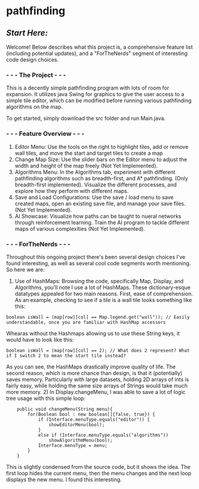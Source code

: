 # pathfinding
## _Start Here:_

Welcome! Below describes what this project is, a comprehensive feature list (including potential updates), and a "ForTheNerds" segment of interesting code design choices. 


### - - - The Project - - -
This is a decently simple pathfinding program with lots of room for expansion. It utilizes java Swing for graphics to give the user access to a simple tile editor, which can be modified before running various pathfinding algorithms on the map. 

To get started, simply download the src folder and run Main.java.

### - - - Feature Overview - - -
1) Editor Menu: Use the tools on the right to highlight tiles, add or remove wall tiles, and move the start and target tiles to create a map
2) Change Map Size: Use the slider bars on the Editor menu to adjust the width and height of the map freely (Not Yet Implemented).
3) Algorithms Menu: In the Algorithms tab, experiment with different pathfinding algorithms such as breadth-first, and A* pathfinding. (Only breadth-first implemented). Visualize the different processes, and explore how they perform with different maps.
4) Save and Load Configurations: Use the save / load menu to save created maps, open an existing save file, and manage your save files. (Not Yet Implemented).
5) AI Showcase: Visualize how paths can be taught to nueral networks through reinforcement learning. Train the AI program to tackle different maps of various complexities (Not Yet Implemented).
   
### - - - ForTheNerds - - -
Throughout this ongoing project there's been several design choices I've found interesting, as well as several cool code segments worth mentioning. So here we are:
1) Use of HashMaps: Browsing the code, specifically Map, Display, and Algorithms, you'll note I use a lot of HashMaps. These dictionary-esque datatypes appealed for two main reasons. First, ease of comprehension. As an example, checking to see if a tile is a wall tile looks something like this:
~~~
boolean isWall = (map[row][col] == Map.legend.get("wall")); // Easily understandable, once you are familiar with HashMap accessors
~~~
Whearas without the Hashmaps allowing us to use these String keys, it would have to look like this:
~~~
boolean isWall = (map[row][col] == 2); // What does 2 represent? What if I switch 2 to mean the start tile instead?
~~~
As you can see, the HashMaps drastically improve quality of life. The second reason, which is more chance than design, is that it (potentially) saves memory. Particularly with large datasets, holding 2D arrays of ints is fairly easy, while holding the same size arrays of Strings would take much more memory. 
2) In Display.changeMenu, I was able to save a lot of logic tree usage with this simple loop:
~~~
    public void changeMenu(String menu){
        for(Boolean bool : new boolean[]{false, true}) {
            if (Interface.menuType.equals("editor")) {
                showEditorMenu(bool);
            }
            else if (Interface.menuType.equals("algorithms"))
                showAlgorithmMenu(bool);
            Interface.menuType = menu;
        }
    }
~~~
This is slightly condensed from the source code, but it shows the idea. The first loop hides the current menu, then the menu changes and the next loop displays the new menu. I found this interesting.
